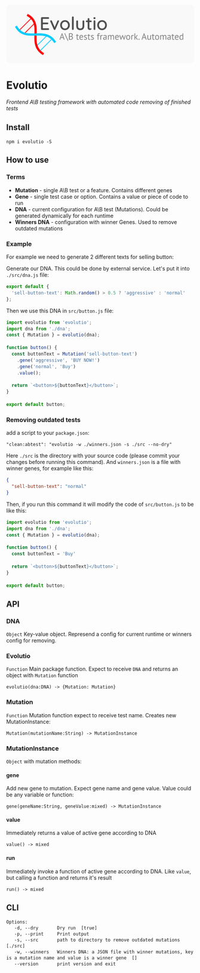 ![Evolutio-logo](logo.png)
# Evolutio
*Frontend A\B testing framework with automated code removing of finished tests*

## Install
```
npm i evolutio -S
```

## How to use
### Terms
- **Mutation** - single A\B test or a feature. Contains different genes
- **Gene** - single test case or option. Contains a value or piece of code to run
- **DNA** - current configuration for A\B test (Mutations). Could be generated dynamically for each runtime
- **Winners DNA** - configuration with winner Genes. Used to remove outdated mutations

### Example
For example we need to generate 2 different texts for selling button:


Generate our DNA. This could be done by external service. Let's put it into `./src/dna.js` file:
```js
export default {
  'sell-button-text': Math.random() > 0.5 ? 'aggressive' : 'normal'
};
```
Then we use this DNA in `src/button.js` file:
```js
import evolutio from 'evolutio';
import dna from './dna';
const { Mutation } = evolutio(dna);

function button() {
  const buttonText = Mutation('sell-button-text')
    .gene('aggressive', 'BUY NOW!')
    .gene('normal', 'Buy')
    .value();

  return `<button>${buttonText}</button>`;
}

export default button;
```
### Removing outdated tests
add a script to your `package.json`:

```
"clean:abtest": "evolutio -w ./winners.json -s ./src --no-dry"
```
Here `./src` is the directory with your source code (please commit your changes before running this command). And `winners.json` is a file with winner genes, for example like this:
```json
{
  "sell-button-text": "normal"
}
```

Then, if you run this command it will modify the code of `src/button.js` to be like this:
```js
import evolutio from 'evolutio';
import dna from './dna';
const { Mutation } = evolutio(dna);

function button() {
  const buttonText = 'Buy'

  return `<button>${buttonText}</button>`;
}

export default button;
```

## API
### DNA
`Object`
Key-value object. Represend a config for current runtime or winners config for removing.

### Evolutio
`Function`
Main package function. Expect to receive `DNA` and returns an object with `Mutation` function
```
evolutio(dna:DNA) -> {Mutation: Mutation}
```

### Mutation
`Function`
Mutation function expect to receive test name. Creates new MutationInstance:
```
Mutation(mutationName:String) -> MutationInstance
```
### MutationInstance
`Object` with mutation methods:

#### gene
Add new gene to mutation. Expect gene name and gene value. Value could be any variable or function:
```
gene(geneName:String, geneValue:mixed) -> MutationInstance
```
#### value
Immediately returns a value of active gene according to DNA
```
value() -> mixed
```
#### run
Immediately invoke a function of active gene according to DNA. Like `value`, but calling a function and returns it's result
```
run() -> mixed
```

## CLI
```
Options:
   -d, --dry       Dry run  [true]
   -p, --print     Print output
   -s, --src       path to directory to remove outdated mutations  [./src]
   -w, --winners   Winners DNA: a JSON file with winner mutations, key is a mutation name and value is a winner gene  []
   --version       print version and exit
```
